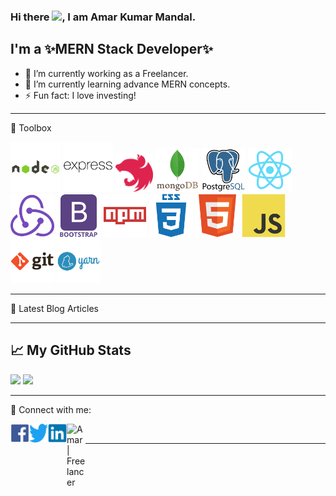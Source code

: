 ### Hi there <img src="https://raw.githubusercontent.com/MartinHeinz/MartinHeinz/master/wave.gif" width="30px">, I am Amar Kumar Mandal.

## I'm a ✨MERN Stack Developer✨

- 🔭 I’m currently working as a Freelancer.
- 🌱 I’m currently learning advance MERN concepts.
- ⚡ Fun fact: I love investing!

---

🧰 Toolbox

<img src="https://github.com/devicons/devicon/blob/master/icons/nodejs/nodejs-original-wordmark.svg" alt="NodeJS" width="80" height="80"/> <img src="https://github.com/devicons/devicon/blob/master/icons/express/express-original-wordmark.svg" alt="ExpressJS" width="80" height="80"/> <img src="https://github.com/devicons/devicon/blob/master/icons/nestjs/nestjs-plain.svg" alt="NextJS" width="60" height="60"/> <img src="https://github.com/devicons/devicon/blob/master/icons/mongodb/mongodb-original-wordmark.svg" alt="MongoDB" width="70" height="70"/> <img src="https://github.com/devicons/devicon/blob/master/icons/postgresql/postgresql-original-wordmark.svg" alt="PostgreSQL" width="70" height="70"/> <img src="https://github.com/devicons/devicon/blob/master/icons/react/react-original.svg" alt="react" width="70" height="70"/> <img src="https://github.com/devicons/devicon/blob/master/icons/redux/redux-original.svg" alt="redux" width="70" height="70"/> <img src="https://github.com/devicons/devicon/blob/master/icons/bootstrap/bootstrap-plain-wordmark.svg" alt="bootstrap" width="70" height="70"/> <img src="https://github.com/devicons/devicon/blob/master/icons/npm/npm-original-wordmark.svg" alt="npm" width="70" height="70"/> <img src="https://github.com/devicons/devicon/blob/master/icons/css3/css3-plain-wordmark.svg" alt="CSS" width="70" height="70"/> <img src="https://github.com/devicons/devicon/blob/master/icons/html5/html5-original.svg" alt="HTML" width="70" height="70"/> <img src="https://github.com/devicons/devicon/blob/master/icons/javascript/javascript-original.svg" alt="JavaScript" width="70" height="70"/> <img src="https://github.com/devicons/devicon/blob/master/icons/git/git-original-wordmark.svg" alt="Git" width="70" height="70"/> <img src="https://github.com/devicons/devicon/blob/master/icons/yarn/yarn-original-wordmark.svg" alt="yarn" width="70" height="70"/>

---

📘 Latest Blog Articles

---

## &#x1f4c8; My GitHub Stats

<img align="start" src="https://github-readme-stats.vercel.app/api?username=Amarmandal&show_icons=true&theme=midnight-purple&line_height=24&hide=stars&bg_color=0d1117" />

<img align="end" src="https://github-readme-stats.vercel.app/api/top-langs/?username=Amarmandal&layout=compact&theme=midnight-purple&bg_color=0d1117" />

---

🔗 Connect with me:

[<img align="left" alt="Amar | Facebook" width="30px" src="https://github.com/devicons/devicon/blob/master/icons/facebook/facebook-original.svg" />][facebook]
[<img align="left" alt="Amar | Twitter" width="30px" src="https://github.com/devicons/devicon/blob/master/icons/twitter/twitter-original.svg" />][twitter]
[<img align="left" alt="Amar | LinkedIn" width="30px" src="https://github.com/devicons/devicon/blob/master/icons/linkedin/linkedin-original.svg" />][linkedin]
[<img align="left" alt="Amar | Freelancer" width="30px" width="80px" src="https://seotoolsguru.com/wp-content/uploads/2016/03/freelancer-300x300.png" />][freelancer]

<br />

---

[facebook]: https://www.facebook.com/amar.mandal.1654
[twitter]: https://twitter.com/rockamar14
[linkedin]: https://www.linkedin.com/in/amar-mandal-4ab87b192/
[freelancer]: https://www.freelancer.com/u/Amarmandal123
